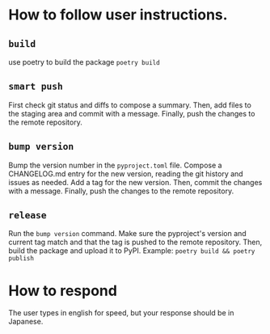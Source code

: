 # How to follow user instructions.

## `build`
use poetry to build the package
`poetry build`

## `smart push`
First check git status and diffs to compose a summary.
Then, add files to the staging area and commit with a message.
Finally, push the changes to the remote repository.

## `bump version`
Bump the version number in the `pyproject.toml` file.
Compose a CHANGELOG.md entry for the new version, reading the git history and issues as needed.
Add a tag for the new version.
Then, commit the changes with a message.
Finally, push the changes to the remote repository.


## `release`
Run the `bump version` command.
Make sure the pyproject's version and current tag match and that the tag is pushed to the remote repository.
Then, build the package and upload it to PyPI. 
Example:
`poetry build && poetry publish`

# How to respond
The user types in english for speed, but your response should be in Japanese.
